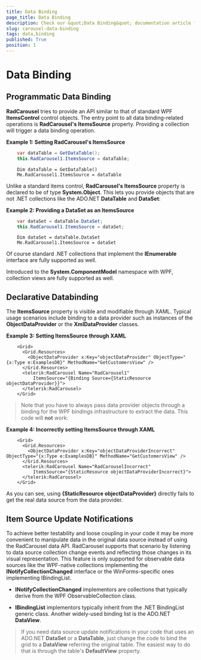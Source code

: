 ```yaml
---
title: Data Binding
page_title: Data Binding
description: Check our &quot;Data Binding&quot; documentation article for the RadCarousel {{ site.framework_name }} control.
slug: carousel-data-binding
tags: data,binding
published: True
position: 1
---
```


# Data Binding


## Programmatic Data Binding

__RadCarousel__ tries to provide an API similar to that of standard WPF __ItemsControl__ control objects. The entry point to all data binding-related operations is __RadCarousel's ItemsSource__ property. Providing a collection will trigger a data binding operation.

__Example 1: Setting RadCarousel's ItemsSource__

```C#
	var dataTable = GetDataTable();
	this.RadCarousel1.ItemsSource = dataTable;
```
```VB.NET
	Dim dataTable = GetDataTable()
	Me.RadCarousel1.ItemsSource = dataTable
```

Unlike a standard items control, __RadCarousel's ItemsSource__ property is declared to be of type __System.Object__. This lets you provide objects that are not .NET collections like the ADO.NET __DataTable__ and __DataSet__:

__Example 2: Providing a DataSet as an ItemsSource__

```C#
	var dataSet = dataTable.DataSet;
	this.RadCarousel1.ItemsSource = dataSet;
```
```VB.NET
	Dim dataSet = dataTable.DataSet
	Me.RadCarousel1.ItemsSource = dataSet
```

Of course standard .NET collections that implement the __IEnumerable__ interface are fully supported as well.

Introduced to the __System.ComponentModel__ namespace with WPF, collection views are fully supported as well.

## Declarative Databinding

The __ItemsSource__ property is visible and modifiable through XAML. Typical usage scenarios include binding to a data provider such as instances of the __ObjectDataProvider__ or the __XmlDataProvider__ classes.
       
__Example 3: Setting ItemsSource through XAML__

```XAML
	<Grid>
	  <Grid.Resources>
	    <ObjectDataProvider x:Key="objectDataProvider" ObjectType="{x:Type e:ExamplesDB}" MethodName="GetCustomersView" />
	  </Grid.Resources>
	  <telerik:RadCarousel Name="RadCarousel1"
	      ItemsSource="{Binding Source={StaticResource objectDataProvider}}">
	  </telerik:RadCarousel>
	</Grid>
```

>Note that you have to always pass data provider objects through a binding for the WPF bindings infrastructure to extract the data. This code will __not__ work:

__Example 4: Incorrectly setting ItemsSource through XAML__

```XAML
	<Grid>
	  <Grid.Resources>
	    <ObjectDataProvider x:Key="objectDataProviderIncorrect" ObjectType="{x:Type e:ExamplesDB}" MethodName="GetCustomersView" />
	  </Grid.Resources>
	  <telerik:RadCarousel Name="RadCarouselIncorrect"
	      ItemsSource="{StaticResource objectDataProviderIncorrect}">
	  </telerik:RadCarousel>
	</Grid>
```

As you can see, using __{StaticResource objectDataProvider}__ directly fails to get the real data source from the data provider.

## Item Source Update Notifications

To achieve better testability and loose coupling in your code it may be more convenient to manipulate data in the original data source instead of using the RadCarousel data API. RadCarousel supports that scenario by listening to data source collection change events and reflecting those changes in its visual representation. This feature is only supported for observable data sources like the WPF-native collections implementing the __INotifyCollectionChanged__ interface or the WinForms-specific ones implementing IBindingList.

* __INotifyCollectionChanged__ implementors are collections that typically derive from the WPF ObservableCollection class.

* __IBindingList__ implementors typically inherit from the .NET BindingList generic class. Another widely-used binding list is the ADO.NET __DataView__. 

>If you need data source update notifications in your code that uses an ADO.NET __DataSet__ or a __DataTable__, just change the code to bind the grid to a __DataView__ referring the original table. The easiest way to do that is through the table's __DefaultView__ property.